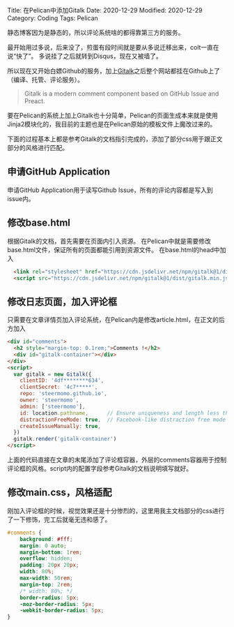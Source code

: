 Title: 在Pelican中添加Gitalk
Date: 2020-12-29
Modified: 2020-12-29
Category: Coding
Tags: Pelican

静态博客因为是静态的，所以评论系统啥的都得靠第三方的服务。

最开始用过多说，后来没了，煎蛋有段时间就是要从多说迁移出来，colt一直在说“快了”。
多说挂了之后就转到Disqus，现在又被墙了。

所以现在又开始白嫖Github的服务，加上[Gitalk](https://github.com/gitalk/gitalk)之后整个网站都挂在Github上了（编译、托管、评论服务）。

> Gitalk is a modern comment component based on GitHub Issue and Preact.

要在Pelican的系统上加上Gitalk也十分简单，Pelican的页面生成本来就是使用Jinja2模块化的，我目前的主题也是在Pelican原始的模板文件上魔改过来的。

下面的过程基本上都是参考Gitalk的文档指引完成的，添加了部分css用于跟正文部分的风格进行匹配。

## 申请GitHub Application
申请GitHub Application用于读写Github Issue，所有的评论内容都是写入到issue内。

## 修改base.html
根据Gitalk的文档，首先需要在页面内引入资源。 在Pelican中就是需要修改base.html文件，保证所有的页面都能引用到资源文件。
在base.html的head中加入

```html
  <link rel="stylesheet" href="https://cdn.jsdelivr.net/npm/gitalk@1/dist/gitalk.css">
  <script src="https://cdn.jsdelivr.net/npm/gitalk@1/dist/gitalk.min.js"></script>
```

## 修改日志页面，加入评论框

只需要在文章详情页加入评论系统，在Pelican内是修改article.html，在正文的后方加入
```html
<div id="comments">
  <h2 style="margin-top: 0.1rem;">Comments !</h2>
  <div id="gitalk-container"></div>
</div>
<script>
  var gitalk = new Gitalk({
    clientID: '4df********634',
    clientSecret: '4c7*****',
    repo: 'steermomo.github.io',
    owner: 'steermomo',
    admin: ['steermomo'],
    id: location.pathname,      // Ensure uniqueness and length less than 50
    distractionFreeMode: true,  // Facebook-like distraction free mode
    createIssueManually: true,
  })
  gitalk.render('gitalk-container')
</script>
```

上面的代码直接在文章的末尾添加了评论框容器，外层的comments容器用于控制评论框的风格。script内的配置字段参考Gitalk的文档说明填写就好。

## 修改main.css，风格适配
刚加入评论框的时候，视觉效果还是十分惨烈的，这里用我主文档部分的css进行了一下修饰，完工后就毫无违和感了。
```css
#comments {
    background: #fff;
    margin: 0 auto;
    margin-bottom: 1rem;
    overflow: hidden;
    padding: 20px 20px;
    width: 80%;
    max-width: 50rem;
    margin-top: 2rem;
    /* width: 80%; */
    border-radius: 5px;
    -moz-border-radius: 5px;
    -webkit-border-radius: 5px;
}
```